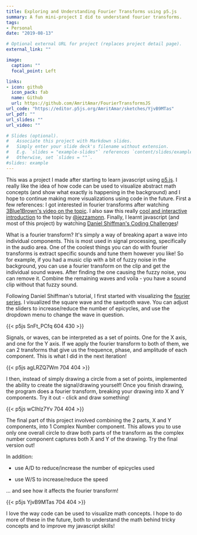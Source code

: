 ```yaml
---
title: Exploring and Understanding Fourier Transforms using p5.js
summary: A fun mini-project I did to understand fourier transforms.
tags:
- Personal
date: "2019-08-13"

# Optional external URL for project (replaces project detail page).
external_link: ""

image:
  caption: ""
  focal_point: Left

links:
- icon: github
  icon_pack: fab
  name: Github
  url: https://github.com/AmritAmar/FourierTransformsJS
url_code: "https://editor.p5js.org/AmritAmar/sketches/YjvB9MTas"
url_pdf: ""
url_slides: ""
url_video: ""

# Slides (optional).
#   Associate this project with Markdown slides.
#   Simply enter your slide deck's filename without extension.
#   E.g. `slides = "example-slides"` references `content/slides/example-slides.md`.
#   Otherwise, set `slides = ""`.
#slides: example
---
```

This was a project I made after starting to learn javascript using [p5.js](https://p5js.org/). I really like the idea of how code can be used to visualize abstract math concepts (and show what exactly is happening in the background) and I hope to continue making more visualizations using code in the future. First a few references: I got interested in fourier transforms after watching [3Blue1Brown's video on the topic](https://www.youtube.com/watch?v=spUNpyF58BY). I also saw this really [cool and interactive introduction](http://www.jezzamon.com/fourier/index.html) to the topic by [@jezzamonn](https://twitter.com/jezzamonn). Finally, I learnt javascript (and most of this project) by watching [Daniel Shiffman's Coding Challenges](https://www.youtube.com/channel/UCvjgXvBlbQiydffZU7m1_aw)!

What is a fourier transform? It's simply a way of breaking apart a wave into individual components. This is most used in signal processing, specifically in the audio area. One of the coolest things you can do with fourier transforms is extract specific sounds and tune them however you like! So for example, if you had a music clip with a bit of fuzzy noise in the background, you can use a fourier transform on the clip and get the individual sound waves. After finding the one causing the fuzzy noise, you can remove it. Combine the remaining waves and voila - you have a sound clip without that fuzzy sound.

Following Daniel Shiffman's tutorial, I first started with visualizing the [fourier series](https://en.wikipedia.org/wiki/Fourier_series). I visualized the square wave and the sawtooth wave. You can adjust the sliders to increase/reduce the number of epicycles, and use the dropdown menu to change the wave in question.

{{< p5js SnFt_PCfq 604 430 >}}

Signals, or waves, can be interpreted as a set of points. One for the X axis, and one for the Y axis. If we apply the fourier transform to both of them, we can 2 transforms that give us the frequence, phase, and amplitude of each component. This is what I did in the next iteration!

{{< p5js agLRZQ7Wm 704 404 >}}

I then, instead of simply drawing a circle from a set of points, implemented the ability to create the signal/drawing yourself! Once you finish drawing, the program does a fourier transform, breaking your drawing into X and Y components. Try it out - click and draw something!

{{< p5js wCIhlz7Yv 704 404 >}}

The final part of this project involved combining the 2 parts, X and Y components, into 1 Complex Number component. This allows you to use only one overall circle to draw both parts of the transform as the complex number component captures both X and Y of the drawing. Try the final version out!

In addition:

- use A/D to reduce/increase the number of epicycles used

- use W/S to increase/reduce the speed

... and see how it affects the fourier transform!

{{< p5js YjvB9MTas 704 404 >}}

I love the way code can be used to visualize math concepts. I hope to do more of these in the future, both to understand the math behind tricky concepts and to improve my javascript skills!
